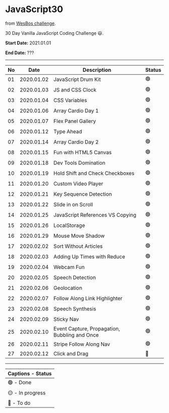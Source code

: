 # JavaScript30

from [WesBos challenge](https://javascript30.com). 

30 Day Vanilla JavaScript Coding Challenge 😃.

**Start Date:** 2021.01.01

**End Date:** ???

___

No | Date        | Description            | Status |
--|-----------|------------------------|---|
01 | 2020.01.02 | JavaScript Drum Kit | 🟢 |
02 | 2020.01.03 | JS and CSS Clock | 🟢 |
03 | 2020.01.04 | CSS Variables | 🟢 |
04 | 2020.01.06 | Array Cardio Day 1 | 🟢 |
05 | 2020.01.07 | Flex Panel Gallery | 🟢 |
06 | 2020.01.12 | Type Ahead | 🟢 |
07 | 2020.01.14 | Array Cardio Day 2 | 🟢 |
08 | 2020.01.15 | Fun with HTML5 Canvas | 🟢 |
09 | 2020.01.18 | Dev Tools Domination | 🟢 |
10 | 2020.01.19 | Hold Shift and Check Checkboxes | 🟢 |
11 | 2020.01.20 | Custom Video Player | 🟢 |
12 | 2020.01.21 | Key Sequence Detection | 🟢 |
13 | 2020.01.22 | Slide in on Scroll | 🟢 |
14 | 2020.01.25 | JavaScript References VS Copying | 🟢 |
15 | 2020.01.26 | LocalStorage | 🟢 |
16 | 2020.01.29 | Mouse Move Shadow | 🟢 |
17 | 2020.02.02 | Sort Without Articles | 🟢 |
18 | 2020.02.03 | Adding Up Times with Reduce | 🟢 |
19 | 2020.02.04 | Webcam Fun | 🟢 |
20 | 2020.02.05 | Speech Detection | 🟢 |
21 | 2020.02.06 | Geolocation | 🟢 |
22 | 2020.02.07 | Follow Along Link Highlighter | 🟢 |
23 | 2020.02.08 | Speech Synthesis | 🟢 |
24 | 2020.02.09 | Sticky Nav | 🟢 |
25 | 2020.02.10 | Event Capture, Propagation, Bubbling and Once | 🟢 |
26 | 2020.02.11 | Stripe Follow Along Nav | 🟢 |
27 | 2020.02.12 | Click and Drag | 🔴 |
___

| Captions - Status |
|---------|
| 🟢 - Done |
| 🟡 - In progress |
| 🔴 - To do |
